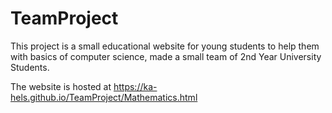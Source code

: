 # TeamProject

This project is a small educational website for young students to help them with basics of computer science, made a small team of 2nd Year University Students.

The website is hosted at https://ka-hels.github.io/TeamProject/Mathematics.html
